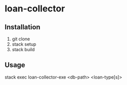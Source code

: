 # loan-collector

## Installation  

1. git clone
2. stack setup
3. stack build

## Usage

stack exec loan-collector-exe \<db-path\> \<loan-type[s]\>
